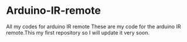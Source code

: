 # Arduino-IR-remote
All my codes for arduino IR remote
These are my code for the arduino IR remote.This my first repository so I will update it very soon.
